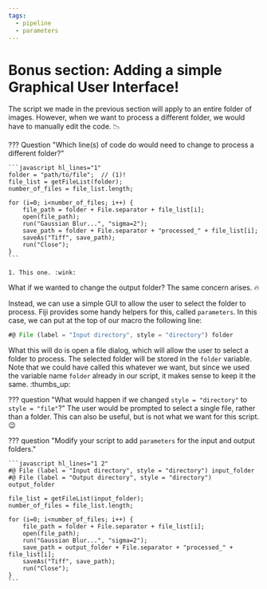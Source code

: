 ```yaml
---
tags:
  - pipeline
  - parameters
---
```

# Bonus section: Adding a simple Graphical User Interface!

The script we made in the previous section will apply to an entire folder of
images. However, when we want to process a different folder, we would have to
manually edit the code. :chart_with_downwards_trend:

??? Question "Which line(s) of code do would need to change to process a different folder?"

    ```javascript hl_lines="1"
    folder = "path/to/file";  // (1)!
    file_list = getFileList(folder);
    number_of_files = file_list.length;

    for (i=0; i<number_of_files; i++) {
        file_path = folder + File.separator + file_list[i];
        open(file_path);
        run("Gaussian Blur...", "sigma=2");
        save_path = folder + File.separator + "processed_" + file_list[i];
        saveAs("Tiff", save_path);
        run("Close");
    }
    ```

    1. This one. :wink:

What if we wanted to change the output folder? The same concern arises. :fire:

Instead, we can use a simple GUI to allow the user to select the folder to
process. Fiji provides some handy helpers for this, called `parameters`. In this
case, we can put at the top of our macro the following line:

```javascript
#@ File (label = "Input directory", style = "directory") folder
```

What this will do is open a file dialog, which will allow the user to select a
folder to process. The selected folder will be stored in the `folder` variable.
Note that we could have called this whatever we want, but since we used the
variable name `folder` already in our script, it makes sense to keep it the
same. :thumbs_up:

??? question "What would happen if we changed `style = "directory"` to `style = "file"`?"
    The user would be prompted to select a single file, rather than a folder.
    This can also be useful, but is not what we want for this script. :wink:

??? question "Modify your script to add `parameters` for the input and output folders."

    ```javascript hl_lines="1 2"
    #@ File (label = "Input directory", style = "directory") input_folder
    #@ File (label = "Output directory", style = "directory") output_folder

    file_list = getFileList(input_folder);
    number_of_files = file_list.length;

    for (i=0; i<number_of_files; i++) {
        file_path = folder + File.separator + file_list[i];
        open(file_path);
        run("Gaussian Blur...", "sigma=2");
        save_path = output_folder + File.separator + "processed_" + file_list[i];
        saveAs("Tiff", save_path);
        run("Close");
    }
    ```
